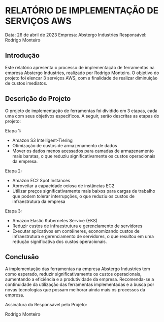 # RELATÓRIO DE IMPLEMENTAÇÃO DE SERVIÇOS AWS

Data: 26 de abril de 2023
Empresa: Abstergo Industries 
Responsável: Rodrigo Monteiro

## Introdução
Este relatório apresenta o processo de implementação de ferramentas na empresa Abstergo Industries, realizado por Rodrigo Monteiro. O objetivo do projeto foi elencar 3 serviços AWS, com a finalidade de realizar diminuição de custos imediatos.

## Descrição do Projeto
O projeto de implementação de ferramentas foi dividido em 3 etapas, cada uma com seus objetivos específicos. A seguir, serão descritas as etapas do projeto:

Etapa 1: 
- Amazon S3 Intelligent-Tiering
- Otimização de custos de armazenamento de dados
- Mover os dados menos acessados para camadas de armazenamento mais baratas, o que reduziu significativamente os custos operacionais da empresa.

Etapa 2: 
- Amazon EC2 Spot Instances
- Aproveitar a capacidade ociosa de instâncias EC2
- Utilizar preços significativamente mais baixos para cargas de trabalho que podem tolerar interrupções, o que reduziu os custos de infraestrutura da empresa

Etapa 3: 
- Amazon Elastic Kubernetes Service (EKS)
- Reduzir custos de infraestrutura e gerenciamento de servidores
- Executar aplicativos em contêineres, economizando custos de infraestrutura e gerenciamento de servidores, o que resultou em uma redução significativa dos custos operacionais.



## Conclusão
A implementação das ferramentas na empresa Abstergo Industries tem como esperado, reduzir significativamente os custos operacionais, aumentando a eficiência e a produtividade da empresa. Recomenda-se a continuidade da utilização das ferramentas implementadas e a busca por novas tecnologias que possam melhorar ainda mais os processos da empresa.

Assinatura do Responsável pelo Projeto:

Rodrigo Monteiro
